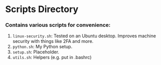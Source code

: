 # Scripts Directory

### Contains various scripts for convenience:

1. `linux-security.sh`: Tested on an Ubuntu desktop.  Improves machine security with things like 2FA and more.
1. `python.sh`: My Python setup.
1. `setup.sh`: Placeholder.
1. `utils.sh`: Helpers (e.g. put in .bashrc)